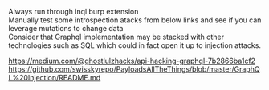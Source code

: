 Always run through inql burp extension  
Manually test some introspection atacks from below links and see if you can leverage mutations to change data  
Consider that Graphql implementation may be stacked with other technologies such as SQL which could in fact open it up to injection attacks.  

https://medium.com/@ghostlulzhacks/api-hacking-graphql-7b2866ba1cf2  
https://github.com/swisskyrepo/PayloadsAllTheThings/blob/master/GraphQL%20Injection/README.md  

